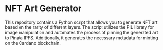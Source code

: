 # NFT Art Generator

This repository contains a Python script that allows you to generate NFT art based on the rarity of different layers. The script utilizes the PIL library for image manipulation and automates the process of pinning the generated art to Pinata IPFS. Additionally, it generates the necessary metadata for minting on the Cardano blockchain.
